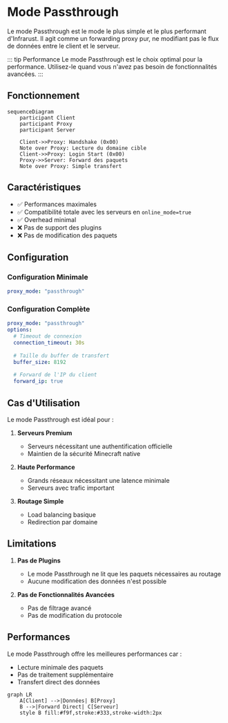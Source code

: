 # Mode Passthrough

Le mode Passthrough est le mode le plus simple et le plus performant d'Infrarust. Il agit comme un forwarding proxy pur, ne modifiant pas le flux de données entre le client et le serveur.

::: tip Performance
Le mode Passthrough est le choix optimal pour la performance. Utilisez-le quand vous n'avez pas besoin de fonctionnalités avancées.
:::

## Fonctionnement

```mermaid
sequenceDiagram
    participant Client
    participant Proxy
    participant Server
    
    Client->>Proxy: Handshake (0x00)
    Note over Proxy: Lecture du domaine cible
    Client->>Proxy: Login Start (0x00)
    Proxy->>Server: Forward des paquets
    Note over Proxy: Simple transfert
```

## Caractéristiques

- ✅ Performances maximales
- ✅ Compatibilité totale avec les serveurs en `online_mode=true`
- ✅ Overhead minimal
- ❌ Pas de support des plugins
- ❌ Pas de modification des paquets

## Configuration

### Configuration Minimale

```yaml
proxy_mode: "passthrough"
```

### Configuration Complète

```yaml
proxy_mode: "passthrough"
options:
  # Timeout de connexion
  connection_timeout: 30s
  
  # Taille du buffer de transfert
  buffer_size: 8192
  
  # Forward de l'IP du client
  forward_ip: true
```

## Cas d'Utilisation

Le mode Passthrough est idéal pour :

1. **Serveurs Premium**
   - Serveurs nécessitant une authentification officielle
   - Maintien de la sécurité Minecraft native

2. **Haute Performance**
   - Grands réseaux nécessitant une latence minimale
   - Serveurs avec trafic important

3. **Routage Simple**
   - Load balancing basique
   - Redirection par domaine

## Limitations

1. **Pas de Plugins**
   - Le mode Passthrough ne lit que les paquets nécessaires au routage
   - Aucune modification des données n'est possible

2. **Pas de Fonctionnalités Avancées**
   - Pas de filtrage avancé
   - Pas de modification du protocole

## Performances

Le mode Passthrough offre les meilleures performances car :

- Lecture minimale des paquets
- Pas de traitement supplémentaire
- Transfert direct des données

```mermaid
graph LR
    A[Client] -->|Données| B[Proxy]
    B -->|Forward Direct| C[Serveur]
    style B fill:#f9f,stroke:#333,stroke-width:2px
```